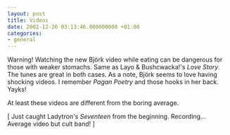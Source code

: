 ```yaml
---
layout: post
title: Videos
date: 2002-12-26 03:13:46.000000000 +01:00
categories:
- general
---
```

Warning! Watching the new Bj&ouml;rk video while eating can be dangerous for those with weaker stomachs. Same as Layo & Bushcwacka!'s <i>Love Story</i>. The tunes are great in both cases. As a note, Bj&ouml;rk seems to love having shocking videos. I remember <i>Pagan Poetry</i> and those hooks in her back. Yayks!

At least these videos are different from the boring average.

[ Just caught Ladytron's <i>Seventeen</i> from the beginning. Recording... Average video but cult band! ]
